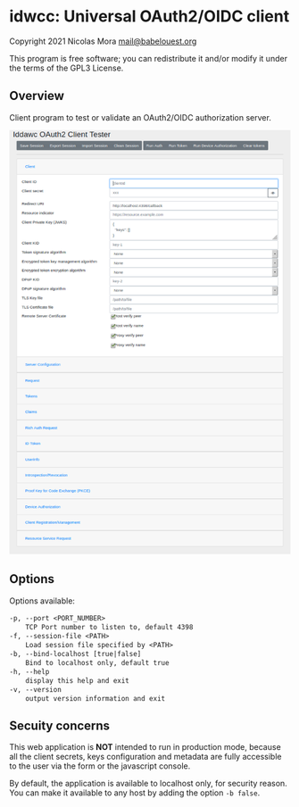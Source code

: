 # idwcc: Universal OAuth2/OIDC client

Copyright 2021 Nicolas Mora <mail@babelouest.org>

This program is free software; you can redistribute it and/or modify it under the terms of the GPL3 License.

## Overview

Client program to test or validate an OAuth2/OIDC authorization server.

![idwcc](idwcc.png)

## Options

Options available:

```shell
-p, --port <PORT_NUMBER>
	TCP Port number to listen to, default 4398
-f, --session-file <PATH>
	Load session file specified by <PATH>
-b, --bind-localhost [true|false]
	Bind to localhost only, default true
-h, --help
	display this help and exit
-v, --version
	output version information and exit
```

## Secuity concerns

This web application is **NOT** intended to run in production mode, because all the client secrets, keys configuration and metadata are fully accessible to the user via the form or the javascript console.

By default, the application is available to localhost only, for security reason. You can make it available to any host by adding the option `-b false`.
